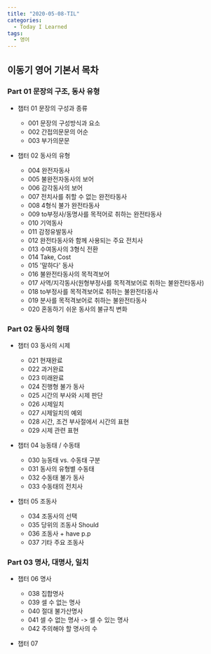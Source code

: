 ```yaml
---
title: "2020-05-08-TIL"
categories:
  - Today I Learned
tags:
  - 영어
---
```


## 이동기 영어 기본서 목차
### Part 01 문장의 구조, 동사 유형
  - 챕터 01 문장의 구성과 종류
    - 001 문장의 구성방식과 요소
    - 002 간접의문문의 어순
    - 003 부가의문문
  
  - 챕터 02 동사의 유형
    - 004 완전자동사
    - 005 불완전자동사의 보어
    - 006 감각동사의 보어
    - 007 전치사를 취할 수 없는 완전타동사
    - 008 4형식 불가 완전타동사
    - 009 to부정사/동명사를 목적어로 취하는 완전타동사
    - 010 기억동사
    - 011 감정유발동사
    - 012 완전타동사와 함께 사용되는 주요 전치사
    - 013 수여동사의 3형식 전환
    - 014 Take, Cost
    - 015 '말하다' 동사
    - 016 불완전타동사의 목적격보어
    - 017 사역/지각동사(원형부정사를 목적격보어로 취하는 불완전타동사)
    - 018 to부정사를 목적격보어로 취하는 불완전타동사
    - 019 분사를 목적격보어로 취하는 불완전타동사
    - 020 혼동하기 쉬운 동사의 불규칙 변화
  

### Part 02 동사의 형태
  - 챕터 03 동사의 시제
    - 021 현재완료
    - 022 과거완료
    - 023 미래완료
    - 024 진행형 불가 동사
    - 025 시간의 부사와 시제 판단
    - 026 시제일치
    - 027 시제일치의 예외
    - 028 시간, 조건 부사절에서 시간의 표현
    - 029 시제 관련 표현
  
  - 챕터 04 능동태 / 수동태
    - 030 능동태 vs. 수동태 구분
    - 031 동사의 유형별 수동태
    - 032 수동태 불가 동사
    - 033 수동태의 전치사
  
  - 챕터 05 조동사
    - 034 조동사의 선택
    - 035 당위의 조동사 Should
    - 036 조동사 + have p.p
    - 037 기타 주요 조동사
  

### Part 03 명사, 대명사, 일치
  - 챕터 06 명사
    - 038 집합명사
    - 039 셀 수 없는 명사
    - 040 절대 불가산명사
    - 041 셀 수 없는 명사 -> 셀 수 있는 명사
    - 042 주의해야 할 명사의 수

  - 챕터 07
    
